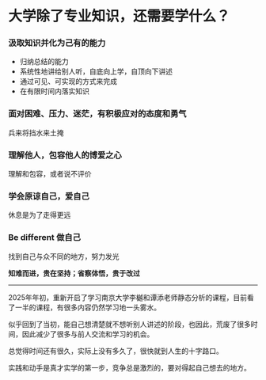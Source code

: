 # 大学除了专业知识，还需要学什么？

### 汲取知识并化为己有的能力

- 归纳总结的能力
- 系统性地讲给别人听，自底向上学，自顶向下讲述
- 通过可见、可实现的方式来完成
- 在有限时间内落实知识


### 面对困难、压力、迷茫，有积极应对的态度和勇气

兵来将挡水来土掩

### 理解他人，包容他人的博爱之心

理解和包容，或者说不评价

### 学会原谅自己，爱自己

休息是为了走得更远

### Be different 做自己

找到自己与众不同的地方，努力发光

**知难而进，贵在坚持；省察体悟，贵于改过**

---

2025年年初，重新开启了学习南京大学李樾和谭添老师静态分析的课程，目前看了一半的课程，有很多内容仍然学习地一头雾水。

似乎回到了当初，能自己想清楚就不想听别人讲述的阶段，也因此，荒废了很多时间，因此减少了很多与前人交流和学习的机会。

总觉得时间还有很久，实际上没有多久了，很快就到人生的十字路口。

实践和动手是真才实学的第一步，竞争总是激烈的，要对得起自己想去的地方。